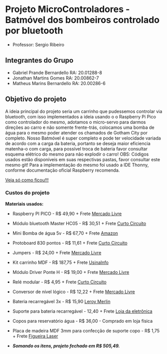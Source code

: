 # Projeto MicroControladores - Batmóvel dos bombeiros controlado por bluetooth
- Professor: Sergio Ribeiro 

## Integrantes do Grupo 
- Gabriel Prande Bernardello    RA: 20.01288-8
- Jonathan Martins Gomes        RA: 20.00862-7
- Matheus Marins Bernardello    RA: 20.00286-6

## Objetivo do projeto 

A ideia principal do projeto seria um carrinho que pudessemos controlar via bluetooth, com isso implementados a ideia usando o o Raspberry Pi Pico como controlador do mesmo, adotamos o micro-servo para darmos direções ao carro e não somente frente-trás, colocamos uma bomba de água para o mesmo poder atender os chamados de Gotham City por completo. 
Nosso Batmóvel é super completo e pode ter velocidade variada de acordo com a carga da bateria, portanto se deseja maior eficiencia matenha-o com carga, para possível troca de bateria favor consultar esquema elétrico do mesmo para não explodir o carro!
OBS: Códigos usados estão disponíveis em suas respectivas pastas, favor consultar este mesmo git! Para a implementação do mesmo foi usado a IDE Thonny, conforme documentação oficial Raspberry recomenda. 

[Veja só como ficou!!!](https://youtu.be/vZS8VveIKf4) 



### Custos do projeto 
**Materiais usados:**
- Raspberry PI PICO - R$ 49,90 + Frete [Mercado Livre](https://produto.mercadolivre.com.br/MLB-3112865208-placa-raspberry-pi-pico-pronta-entrega-_JM?matt_tool=40343894&matt_word=&matt_source=google&matt_campaign_id=14303413655&matt_ad_group_id=133855953276&matt_match_type=&matt_network=g&matt_device=c&matt_creative=584156655519&matt_keyword=&matt_ad_position=&matt_ad_type=pla&matt_merchant_id=683141687&matt_product_id=MLB3112865208&matt_product_partition_id=1816238256222&matt_target_id=aud-1966009190540:pla-1816238256222&gclid=Cj0KCQjw7PCjBhDwARIsANo7CgkmehwrmQquv8RtEMShWC1YGl8gpfhthpJWBV20UmKZsy4QnM3t3bsaApMmEALw_wcB)

- Módulo bluetooth Master HC05 - R$ 30,51 + Frete [Curto Circuito](https://curtocircuito.com.br/modulo-bluetooth-master-hc05.html?utm_term=&utm_campaign=&utm_source=adwords&utm_medium=ppc&hsa_acc=7016354091&hsa_cam=20120617836&hsa_grp=146883402697&hsa_ad=658348170880&hsa_src=g&hsa_tgt=pla-1513250356744&hsa_kw=&hsa_mt=&hsa_net=adwords&hsa_ver=3&gclid=Cj0KCQjw7PCjBhDwARIsANo7Cglzpr6OAQ8jeTGvstxQfQD54pw-qoCu-7GztwpsirBtI1xdC6O5EmsaAto7EALw_wcB) 

- Mini Bomba de água 5v - R$ 67,70 + Frete [Amazon](https://www.amazon.com.br/Queenser-bomba-submergível-silenciosa-elevador/dp/B09C8KM352/ref=asc_df_B09C8KM352/?tag=googleshopp00-20&linkCode=df0&hvadid=379714841427&hvpos=&hvnetw=g&hvrand=5834169608499349378&hvpone=&hvptwo=&hvqmt=&hvdev=c&hvdvcmdl=&hvlocint=&hvlocphy=1001767&hvtargid=pla-1449770690808&psc=1)

- Protoboard 830 pontos - R$ 11,61 + Frete [Curto Circuito](https://curtocircuito.com.br/protoboard-830-pontos.html?utm_term=&utm_campaign=&utm_source=adwords&utm_medium=ppc&hsa_acc=7016354091&hsa_cam=18092179832&hsa_grp=139707858905&hsa_ad=617274207530&hsa_src=g&hsa_tgt=pla-379661118706&hsa_kw=&hsa_mt=&hsa_net=adwords&hsa_ver=3&gclid=Cj0KCQjw7PCjBhDwARIsANo7Cgl6eE_Ar54K0S3-FHv1Gvf_Fu6J3yYM-8drIweWrWIdOsKZRHgqrE0aAqRlEALw_wcB)

- Jumpers - R$ 24,00 + Frete [Mercado Livre](https://produto.mercadolivre.com.br/MLB-1021476692-kit-jumper-20cm-60-pecas-mxf-mxm-fxf-arduino-cabinho-wire-_JM#is_advertising=true&position=3&search_layout=grid&type=pad&tracking_id=c1fc22c3-26a5-45ac-9907-e5d6f22fa532&is_advertising=true&ad_domain=VQCATCORE_LST&ad_position=3&ad_click_id=MzQ0OWFmZjYtMGIyYS00ZTQ2LThlMjctYWUyZDUyYzJmMWJl)

- Kit carrinho MDF - R$ 187,75 + Frete [UsinaInfo](https://www.usinainfo.com.br/kit-robotica/carrinho-arduino-mdf-4wd-200rpm-v2-com-micro-servo-motor-e-eixo-movel-kit-chassi-manual-de-montagem-4846.html)

- Módulo Driver Ponte H - R$ 19,00 + Frete [Mercado Livre](https://produto.mercadolivre.com.br/MLB-1954738598-modulo-driver-ponte-h-l298n-l298-_JM?matt_tool=40343894&matt_word=&matt_source=google&matt_campaign_id=14303413655&matt_ad_group_id=133855953276&matt_match_type=&matt_network=g&matt_device=c&matt_creative=584156655519&matt_keyword=&matt_ad_position=&matt_ad_type=pla&matt_merchant_id=687433387&matt_product_id=MLB1954738598&matt_product_partition_id=1801030559419&matt_target_id=aud-1966009190540:pla-1801030559419&gclid=Cj0KCQjw7PCjBhDwARIsANo7CgkuPJaqAIdNTUEV2nlsV4KBbKwOzwXezCXHSzuFMTpDsP1FfJgKwckaAuY2EALw_wcB)

- Relé modular - R$ 4,95 + Frete [Curto Circuito](https://curtocircuito.com.br/modulo-rele-5v-10a-1-canal.html?utm_term=&utm_campaign=&utm_source=adwords&utm_medium=ppc&hsa_acc=7016354091&hsa_cam=15492204693&hsa_grp=133699292634&hsa_ad=567463285566&hsa_src=g&hsa_tgt=pla-1513250355344&hsa_kw=&hsa_mt=&hsa_net=adwords&hsa_ver=3&gclid=Cj0KCQjw7PCjBhDwARIsANo7CgkhQQXyi93agv2hKwMZSVtkBAQ_93oMOYfg1mLfjzL97F2QIl078QsaAimHEALw_wcB)

- Conversor de nível lógico - R$ 12,22 + Frete [Mercado Livre](https://produto.mercadolivre.com.br/MLB-1109659627-conversor-de-nivel-logico-i2c-33-5v-bidirecional-_JM?matt_tool=40343894&matt_word=&matt_source=google&matt_campaign_id=14303413655&matt_ad_group_id=133855953276&matt_match_type=&matt_network=g&matt_device=c&matt_creative=584156655519&matt_keyword=&matt_ad_position=&matt_ad_type=pla&matt_merchant_id=306483302&matt_product_id=MLB1109659627&matt_product_partition_id=1816238256222&matt_target_id=aud-1966009190540:pla-1816238256222&gclid=Cj0KCQjw7PCjBhDwARIsANo7CgkUntVl_Pm9UT31zOXigIVAVss4Ht8FlzYBs8XDG-eZtXmA3kMaMj0aAjCnEALw_wcB)

- Bateria recarregável 3x - R$ 15,90 [Leroy Merlin](https://www.leroymerlin.com.br/bateria-li-ion-18650-6800mah-3-7v-recarregavel_1571036170?region=outros&gclid=Cj0KCQjw7PCjBhDwARIsANo7Cgm3fb9RE-DoZj841HlZLK-m85ldd46PftG2A1n_4ipDkV6OXRQiTGYaAnKEEALw_wcB)

- Suporte para bateria recarregável - 12,40 + Frete [Loja da eletrônica](https://www.lojadarobotica.com.br/suporte-de-bateria-18650-para-3-baterias?utm_source=Site&utm_medium=GoogleMerchant&utm_campaign=GoogleMerchant&gclid=Cj0KCQjw7PCjBhDwARIsANo7CglmI22-X1Hgk5cILHv0flF3SEFqbkzA1oO3JdJJ5mQ_cLUA-OlPCfEaAjfGEALw_wcB)

- Copos para reservatório água - R$ 36,00 - Comprado em loja física

- Placa de madeira MDF 3mm para confecção de suporte copo - R$ 1,75 + Frete [Figueira Laser](https://www.figueiralaser.com.br/ver-recorte-personalizado/recorte-quadrado-ou-retangulo/3/mdf-3-mm/15.00-x-15.00-cm)

- **_Somando os itens, projeto fechado em R$ 505,49._**

